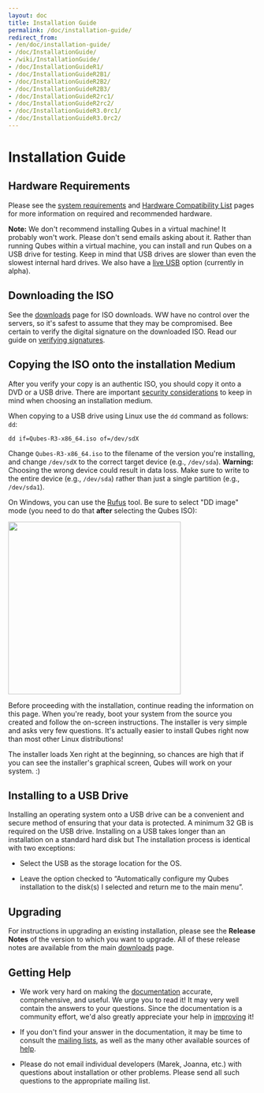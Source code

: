 ```yaml
---
layout: doc
title: Installation Guide
permalink: /doc/installation-guide/
redirect_from:
- /en/doc/installation-guide/
- /doc/InstallationGuide/
- /wiki/InstallationGuide/
- /doc/InstallationGuideR1/
- /doc/InstallationGuideR2B1/
- /doc/InstallationGuideR2B2/
- /doc/InstallationGuideR2B3/
- /doc/InstallationGuideR2rc1/
- /doc/InstallationGuideR2rc2/
- /doc/InstallationGuideR3.0rc1/
- /doc/InstallationGuideR3.0rc2/
---
```


Installation Guide
==================

Hardware Requirements
---------------------

Please see the [system requirements] and [Hardware Compatibility List] pages for
more information on required and recommended hardware.

**Note:** We don't recommend installing Qubes in a virtual machine! It probably
won't work. Please don't send emails asking about it. Rather than running Qubes within a virtual machine, 
you can install and run Qubes on a USB drive for testing. Keep in mind that USB drives are 
slower than even the slowest internal hard drives. We also have a [live USB]
option (currently in alpha).


Downloading the ISO
-------------------

See the [downloads] page for ISO downloads. WW have no control over the servers, so it's  safest to assume that they may be
compromised. Bee certain to verify the digital signature on the downloaded
ISO. Read our guide on [verifying signatures].


Copying the ISO onto the installation Medium
--------------------------------------------

After you verify your copy is an authentic ISO, you should copy it onto a DVD or a USB drive. There are important [security considerations] to keep in mind when choosing
an installation medium.

When copying to a USB drive using Linux use the `dd` command as follows: `dd`:

    dd if=Qubes-R3-x86_64.iso of=/dev/sdX

Change `Qubes-R3-x86_64.iso` to the filename of the version you're installing,
and change `/dev/sdX` to the correct target device (e.g., `/dev/sda`).
**Warning:** Choosing the wrong device could result in data loss. Make sure to
write to the entire device (e.g., `/dev/sda`) rather than just a single
partition (e.g., `/dev/sda1`).

On Windows, you can use the [Rufus] tool. Be sure to select "DD image" mode (you
need to do that **after** selecting the Qubes ISO):

<img src="/attachment/wiki/InstallationGuide/rufus-main-boxed.png" height="350">

Before proceeding with the installation, continue reading
the information on this page. When you're ready, boot your system from the
source you created and follow the on-screen instructions. The installer is very
simple and asks very few questions. It's actually easier to install Qubes right
now than most other Linux distributions!

The installer loads Xen right at the beginning, so chances are high that if you
can see the installer's graphical screen, Qubes will work on your system. :)


Installing to a USB Drive
-------------------------

Installing an operating system onto a USB drive can be a convenient and secure
method of ensuring that your data is protected. A minimum 32 GB is required on the USB drive. Installing on a USB takes longer than an installation on a standard hard disk but The installation process is identical with two exceptions:

* Select the USB as the storage location for the OS. 

* Leave the option checked to “Automatically configure my Qubes installation to
the disk(s) I selected and return me to the main menu”.


Upgrading
---------

For instructions in upgrading an existing installation, please see the **Release
Notes** of the version to which you want to upgrade. All of these release notes
are available from the main [downloads] page.


Getting Help
------------

 * We work very hard on making the [documentation] accurate, comprehensive, and
   useful. We urge you to read it! It may very well contain the answers to your
   questions. Since the documentation is a community effort, we'd also greatly
   appreciate your help in [improving] it!

 * If you don't find your answer in the documentation, it may be time to consult
   the [mailing lists], as well as the many other available sources of [help].

 * Please do not email individual developers (Marek, Joanna, etc.) with
   questions about installation or other problems. Please send all such
   questions to the appropriate mailing list.


[system requirements]: /doc/system-requirements/
[Hardware Compatibility List]: /hcl/
[live USB]: /doc/live-usb/
[downloads]: /downloads/
[verifying signatures]: /doc/verifying-signatures/
[security considerations]: /doc/install-security/
[Rufus]: http://rufus.akeo.ie/
[documentation]: /doc/
[improving]: /doc/doc-guidelines/
[mailing lists]: /doc/mailing-lists/
[help]: /help/

